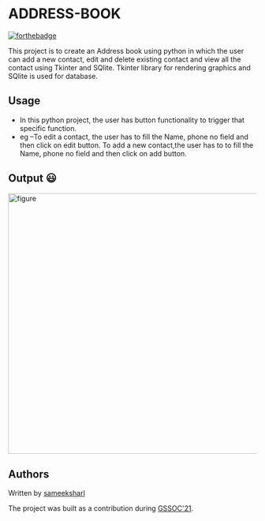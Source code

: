 # ADDRESS-BOOK

[![forthebadge](https://forthebadge.com/images/badges/made-with-python.svg)](https://forthebadge.com)

This project is to create an Address book using python in which the user can add a new contact, edit and delete existing contact and view all the contact using Tkinter and SQlite.
Tkinter library for rendering graphics and SQlite is used for database.

## Usage
* In this python project, the user has button functionality to trigger that specific function.
* eg –To edit a contact, the user has to fill the Name, phone no field and then click on edit button.
To add a new contact,the user has to to fill the Name, phone no field and then click on add button.

## Output :smiley:
<img width="528" alt="figure" src="https://user-images.githubusercontent.com/59785217/119015721-cf6ac700-b9b6-11eb-8aad-37f8665cda7c.png">

## Authors
Written by [sameeksharl](https://www.github.com/sameeksharl)

The project was built as a contribution during [GSSOC'21](https://gssoc.girlscript.tech/).

